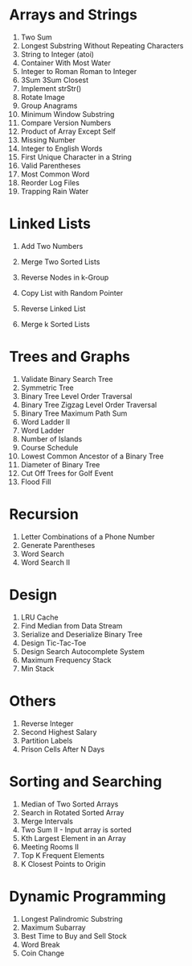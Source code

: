 # Arrays and Strings
1. Two Sum  
2. Longest Substring Without Repeating Characters
3. String to Integer (atoi)
4. Container With Most Water
5. Integer to Roman  Roman to Integer  
6. 3Sum  3Sum Closest  
7. Implement strStr()
8. Rotate Image  
9.  Group Anagrams  
10. Minimum Window Substring  
11. Compare Version Numbers  
12. Product of Array Except Self  
13. Missing Number  
14. Integer to English Words  
15. First Unique Character in a String  
16. Valid Parentheses  
17. Most Common Word  
18. Reorder Log Files  
19. Trapping Rain Water

# Linked Lists
1. Add Two Numbers 
2. Merge Two Sorted Lists
3. Reverse Nodes in k-Group  
4. Copy List with Random Pointer  
5. Reverse Linked List 
    
6. Merge k Sorted Lists

# Trees and Graphs
1. Validate Binary Search Tree 
2. Symmetric Tree
3. Binary Tree Level Order Traversal
4. Binary Tree Zigzag Level Order Traversal
5. Binary Tree Maximum Path Sum
6. Word Ladder II
7. Word Ladder
8. Number of Islands
9. Course Schedule
10. Lowest Common Ancestor of a Binary Tree  
11. Diameter of Binary Tree  
12. Cut Off Trees for Golf Event 
13. Flood Fill

# Recursion
1. Letter Combinations of a Phone Number  
2. Generate Parentheses  
3. Word Search  
4. Word Search II

# Design
1. LRU Cache
2. Find Median from Data Stream
3. Serialize and Deserialize Binary Tree
4. Design Tic-Tac-Toe
5. Design Search Autocomplete System
6. Maximum Frequency Stack
7. Min Stack

# Others
1. Reverse Integer
2. Second Highest Salary
3. Partition Labels
4. Prison Cells After N Days

# Sorting and Searching
1. Median of Two Sorted Arrays
2. Search in Rotated Sorted Array
3. Merge Intervals
4. Two Sum II - Input array is sorted  
5. Kth Largest Element in an Array 
6. Meeting Rooms II 
7. Top K Frequent Elements  
8. K Closest Points to Origin

# Dynamic Programming
1. Longest Palindromic Substring
2. Maximum Subarray
3. Best Time to Buy and Sell Stock
4. Word Break
5. Coin Change
